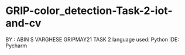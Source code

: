 # GRIP-color_detection-Task-2-iot-and-cv
BY : ABIN S VARGHESE
GRIPMAY21 
TASK 2
language used: Python
IDE: Pycharm

